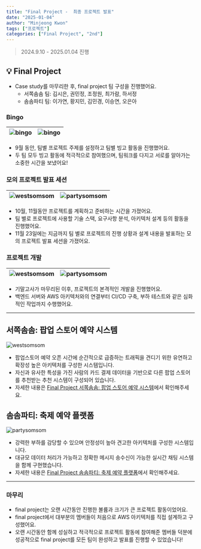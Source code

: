 ```yaml
---
title: "Final Project -  최종 프로젝트 발표"
date: "2025-01-04"
author: "Minjeong Kwon"
tags: ["프로젝트"]
categories: ["Final Project", "2nd"]
---
```


> 2024.9.10 - 2025.01.04 진행

## 💡 Final Project

- Case study를 마무리한 후, final project 팀 구성을 진행했어요.
  - 서쪽솜솜 팀: 김시은, 권민정, 조정원, 최가람, 하서정
  - 솜솜파티 팀: 이가연, 황지민, 김민경, 이승연, 오은아

### Bingo

![bingo](/2nd/final_proj/bingo.png) | ![bingo](/2nd/final_proj/bingo_1.png)
---|---|

- 9월 동안, 팀별 프로젝트 주제를 설정하고 팀별 빙고 활동을 진행했어요.
- 두 팀 모두 빙고 활동에 적극적으로 참여했으며, 팀워크를 다지고 서로를 알아가는 소중한 시간을 보냈어요!

### 모의 프로젝트 발표 세션

![westsomsom](/2nd/final_proj/westsomsom.png) | ![partysomsom](/2nd/final_proj/partysomsom.png)
---|---|

- 10월, 11월동안 프로젝트를 계획하고 준비하는 시간을 가졌어요.
- 팀 별로 프로젝트에 사용할 기술 스택, 요구사항 분석, 아키텍처 설계 등의 활동을 진행했어요.
- 11월 23일에는 지금까지 팀 별로 프로젝트의 진행 상황과 설계 내용을 발표하는 모의 프로젝트 발표 세션을 가졌어요.

### 프로젝트 개발

![westsomsom](/2nd/final_proj/westsomsom_1.png) | ![partysomsom](/2nd/final_proj/partysomsom_1.png)
---|---|

- 기말고사가 마무리된 이후, 프로젝트의 본격적인 개발을 진행했어요.
- 백엔드 서버와 AWS 아키텍처와의 연결부터 CI/CD 구축, 부하 테스트와 같은 심화적인 작업까지 수행했어요.

---

## 서쪽솜솜: 팝업 스토어 예약 시스템

![westsomsom](/2nd/final_proj/westsomsom_2.png)

- 팝업스토어 예약 오픈 시간에 순간적으로 급증하는 트래픽을 견디기 위한 유연하고 확장성 높은 아키텍처를 구성한 시스템입니다.
- 자신과 유사한 특성을 가진 사람의 카드 결제 데이터을 기반으로 다른 팝업 스토어를 추천받는 추천 시스템이 구성되어 있습니다.
- 자세한 내용은 [Final Project 서쪽솜솜: 팝업 스토어 예약 시스템](https://ddwu-aws-cloud-club.github.io/post/2nd/post-6-final-proj-west-somsom/)에서 확인해주세요.

## 솜솜파티: 축제 예약 플랫폼

![partysomsom](/2nd/final_proj/partysomsom_2.png)

- 강력한 부하를 감당할 수 있으며 안정성이 높아 견고한 아키텍처를 구성한 시스템입니다.
- 대규모 데이터 처리가 가능하고 정확한 메시지 송수신이 가능한 실시간 채팅 시스템을 함께 구현했습니다.
- 자세한 내용은 [Final Project 솜솜파티: 축제 예약 플랫폼](https://ddwu-aws-cloud-club.github.io/post/2nd/post-6-final-proj-party-somsom/)에서 확인해주세요.

---

### 마무리

- final project는 오랜 시간동안 진행한 볼륨과 크기가 큰 프로젝트 활동이었어요.
- final project에서 대부분의 멤버들이 처음으로 AWS 아키텍처를 직접 설계하고 구성했어요.
- 오랜 시간동안 함께 성실하고 적극적으로 프로젝트 활동에 참여해준 멤버들 덕분에 성공적으로 final project를 모든 팀이 완성하고 발표를 진행할 수 있었습니다!
